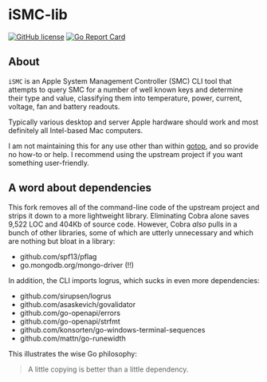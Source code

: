 iSMC-lib
========

[![GitHub license](https://img.shields.io/github/license/dkorunic/iSMC.svg)](https://github.com/xxxserxxx/iSMC/blob/master/LICENSE)
[![Go Report Card](https://goreportcard.com/badge/github.com/dkorunic/iSMC)](https://goreportcard.com/report/github.com/xxxserxxx/iSMC)

## About

`iSMC` is an Apple System Management Controller (SMC) CLI tool that attempts to query SMC for a number of well known keys and determine their type and value, classifying them into temperature, power, current, voltage, fan and battery readouts.

Typically various desktop and server Apple hardware should work and most definitely all Intel-based Mac computers.

I am not maintaining this for any use other than within [gotop](https://github.com/xxxserxxx/gotop), and so provide no how-to or help.  I recommend using the upstream project if you want something user-friendly.

A word about dependencies
-------------------------

This fork removes all of the command-line code of the upstream project and strips it down to a more lightweight library.  Eliminating Cobra alone saves 9,522 LOC and 404Kb of source code.  However, Cobra *also* pulls in a bunch of other libraries, some of which are utterly unnecessary and which are nothing but bloat in a library:

- github.com/spf13/pflag
- go.mongodb.org/mongo-driver (!!)

In addition, the CLI imports logrus, which sucks in even more dependencies:

- github.com/sirupsen/logrus
- github.com/asaskevich/govalidator
- github.com/go-openapi/errors
- github.com/go-openapi/strfmt
- github.com/konsorten/go-windows-terminal-sequences
- github.com/mattn/go-runewidth

This illustrates the wise Go philosophy:

> A little copying is better than a little dependency.
